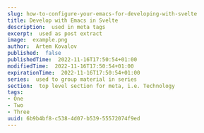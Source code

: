 ```yaml
---
slug: how-to-configure-your-emacs-for-developing-with-svelte
title: Develop with Emacs in Svelte
description:  used in meta tags
excerpt:  used as post extract
image:  example.png
author:  Artem Kovalov
published:  false
publishedTime:  2022-11-16T17:50:54+01:00
modifiedTime:  2022-11-16T17:50:54+01:00
expirationTime:  2022-11-16T17:50:54+01:00
series:  used to group material in series
section:  top level section for meta, i.e. Technology
tags:
- One
- Two
- Three
uuid: 6b9b4bf8-c538-4d07-b539-55572074f9ed
---
```

